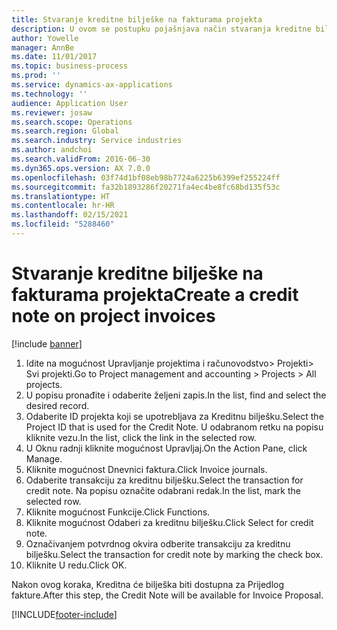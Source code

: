 ```yaml
---
title: Stvaranje kreditne bilješke na fakturama projekta
description: U ovom se postupku pojašnjava način stvaranja kreditne bilješke na objavljenim fakturama projekta.
author: Yowelle
manager: AnnBe
ms.date: 11/01/2017
ms.topic: business-process
ms.prod: ''
ms.service: dynamics-ax-applications
ms.technology: ''
audience: Application User
ms.reviewer: josaw
ms.search.scope: Operations
ms.search.region: Global
ms.search.industry: Service industries
ms.author: andchoi
ms.search.validFrom: 2016-06-30
ms.dyn365.ops.version: AX 7.0.0
ms.openlocfilehash: 03f74d1bf08eb98b7724a6225b6399ef255224ff
ms.sourcegitcommit: fa32b1893286f20271fa4ec4be8fc68bd135f53c
ms.translationtype: HT
ms.contentlocale: hr-HR
ms.lasthandoff: 02/15/2021
ms.locfileid: "5288460"
---
```

# <a name="create-a-credit-note-on-project-invoices"></a><span data-ttu-id="95e96-103">Stvaranje kreditne bilješke na fakturama projekta</span><span class="sxs-lookup"><span data-stu-id="95e96-103">Create a credit note on project invoices</span></span>

[!include [banner](../../includes/banner.md)]

1. <span data-ttu-id="95e96-104">Idite na mogućnost Upravljanje projektima i računovodstvo> Projekti> Svi projekti.</span><span class="sxs-lookup"><span data-stu-id="95e96-104">Go to Project management and accounting > Projects > All projects.</span></span> 
2. <span data-ttu-id="95e96-105">U popisu pronađite i odaberite željeni zapis.</span><span class="sxs-lookup"><span data-stu-id="95e96-105">In the list, find and select the desired record.</span></span> 
3. <span data-ttu-id="95e96-106">Odaberite ID projekta koji se upotrebljava za Kreditnu bilješku.</span><span class="sxs-lookup"><span data-stu-id="95e96-106">Select the Project ID that is used for the Credit Note.</span></span> <span data-ttu-id="95e96-107">U odabranom retku na popisu kliknite vezu.</span><span class="sxs-lookup"><span data-stu-id="95e96-107">In the list, click the link in the selected row.</span></span> 
4. <span data-ttu-id="95e96-108">U Oknu radnji kliknite mogućnost Upravljaj.</span><span class="sxs-lookup"><span data-stu-id="95e96-108">On the Action Pane, click Manage.</span></span> 
5. <span data-ttu-id="95e96-109">Kliknite mogućnost Dnevnici faktura.</span><span class="sxs-lookup"><span data-stu-id="95e96-109">Click Invoice journals.</span></span> 
6. <span data-ttu-id="95e96-110">Odaberite transakciju za kreditnu bilješku.</span><span class="sxs-lookup"><span data-stu-id="95e96-110">Select the transaction for credit note.</span></span> <span data-ttu-id="95e96-111">Na popisu označite odabrani redak.</span><span class="sxs-lookup"><span data-stu-id="95e96-111">In the list, mark the selected row.</span></span> 
7. <span data-ttu-id="95e96-112">Kliknite mogućnost Funkcije.</span><span class="sxs-lookup"><span data-stu-id="95e96-112">Click Functions.</span></span> 
8. <span data-ttu-id="95e96-113">Kliknite mogućnost Odaberi za kreditnu bilješku.</span><span class="sxs-lookup"><span data-stu-id="95e96-113">Click Select for credit note.</span></span> 
9. <span data-ttu-id="95e96-114">Označivanjem potvrdnog okvira odberite transakciju za kreditnu bilješku.</span><span class="sxs-lookup"><span data-stu-id="95e96-114">Select the transaction for credit note by marking the check box.</span></span>
10. <span data-ttu-id="95e96-115">Kliknite U redu.</span><span class="sxs-lookup"><span data-stu-id="95e96-115">Click OK.</span></span> 

<span data-ttu-id="95e96-116">Nakon ovog koraka, Kreditna će bilješka biti dostupna za Prijedlog fakture.</span><span class="sxs-lookup"><span data-stu-id="95e96-116">After this step, the Credit Note will be available for Invoice Proposal.</span></span>


[!INCLUDE[footer-include](../../includes/footer-banner.md)]